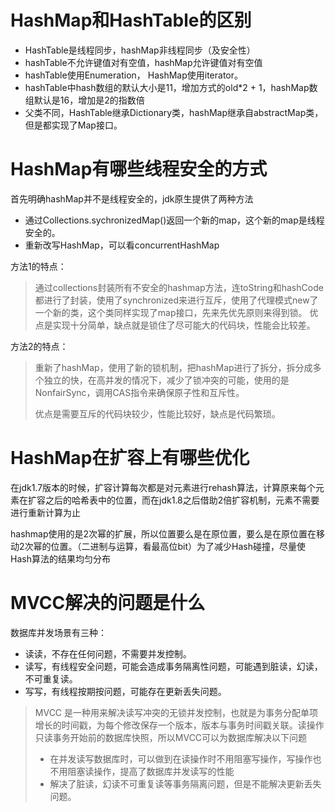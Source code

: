# HashMap和HashTable的区别

* HashTable是线程同步，hashMap非线程同步（及安全性）
* hashTable不允许键值对有空值，hashMap允许键值对有空值
* hashTable使用Enumeration， HashMap使用iterator。
* hashTable中hash数组的默认大小是11，增加方式的old*2 + 1，hashMap数组默认是16，增加是2的指数倍
* 父类不同，HashTable继承Dictionary类，hashMap继承自abstractMap类，但是都实现了Map接口。





# HashMap有哪些线程安全的方式

首先明确hashMap并不是线程安全的，jdk原生提供了两种方法

* 通过Collections.sychronizedMap()返回一个新的map，这个新的map是线程安全的。
* 重新改写HashMap，可以看concurrentHashMap



方法1的特点：

> 通过collections封装所有不安全的hashmap方法，连toString和hashCode都进行了封装，使用了synchronized来进行互斥，使用了代理模式new了一个新的类，这个类同样实现了map接口，先来先优先原则来得到锁。 优点是实现十分简单，缺点就是锁住了尽可能大的代码块，性能会比较差。

方法2的特点：

> 重新了hashMap，使用了新的锁机制，把hashMap进行了拆分，拆分成多个独立的快，在高并发的情况下，减少了锁冲突的可能，使用的是NonfairSync，调用CAS指令来确保原子性和互斥性。
>
> 优点是需要互斥的代码块较少，性能比较好，缺点是代码繁琐。



# HashMap在扩容上有哪些优化

在jdk1.7版本的时候，扩容计算每次都是对元素进行rehash算法，计算原来每个元素在扩容之后的哈希表中的位置，而在jdk1.8之后借助2倍扩容机制，元素不需要进行重新计算为止



hashmap使用的是2次幂的扩展，所以位置要么是在原位置，要么是在原位置在移动2次幂的位置。（二进制与运算，看最高位bit）为了减少Hash碰撞，尽量使Hash算法的结果均匀分布





# MVCC解决的问题是什么

数据库并发场景有三种：

* 读读，不存在任何问题，不需要并发控制。
* 读写，有线程安全问题，可能会造成事务隔离性问题，可能遇到脏读，幻读，不可重复读。
* 写写，有线程按期按问题，可能存在更新丢失问题。

> MVCC 是一种用来解决读写冲突的无锁并发控制，也就是为事务分配单项增长的时间戳，为每个修改保存一个版本，版本与事务时间戳关联。读操作只读事务开始前的数据库快照，所以MVCC可以为数据库解决以下问题
>
> * 在并发读写数据库时，可以做到在读操作时不用阻塞写操作，写操作也不用阻塞读操作，提高了数据库并发读写的性能
> * 解决了脏读，幻读不可重复读等事务隔离问题，但是不能解决更新丢失问题。